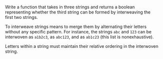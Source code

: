 Write a function that takes in three strings and returns a boolean representing whether the third string can be formed by interweaving the first two strings. 

To interweave strings means to merge them by alternating their letters without any specific pattern. For instance, the strings `abc` and `123` can be interwoven as `a1b2c3`, as `abc123`, and as `ab1c23` (this list is nonexhaustive). 

Letters within a string must maintain their relative ordering in the interwoven string. 

